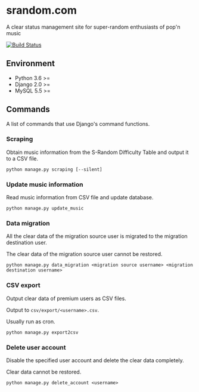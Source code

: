 # srandom.com
A clear status management site for super-random enthusiasts of pop'n music

[![Build Status](https://travis-ci.com/sapuri/srandom.com.svg?token=xwpmsyc4SnBSSQnifEya&branch=master)](https://travis-ci.com/sapuri/srandom.com)

## Environment
* Python 3.6 >=
* Django 2.0 >=
* MySQL 5.5 >=

## Commands
A list of commands that use Django's command functions.

### Scraping
Obtain music information from the S-Random Difficulty Table and output it to a CSV file.

```
python manage.py scraping [--silent]
```

### Update music information
Read music information from CSV file and update database.

```
python manage.py update_music
```

### Data migration
All the clear data of the migration source user is migrated to the migration destination user.

The clear data of the migration source user cannot be restored.

```
python manage.py data_migration <migration source username> <migration destination username>
```

### CSV export
Output clear data of premium users as CSV files.

Output to `csv/export/<username>.csv`.

Usually run as cron.

```
python manage.py export2csv
```

### Delete user account
Disable the specified user account and delete the clear data completely.

Clear data cannot be restored.

```
python manage.py delete_account <username>
```
